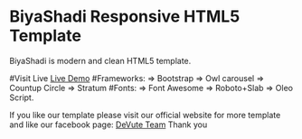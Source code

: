 # BiyaShadi Responsive HTML5 Template
BiyaShadi is modern and clean HTML5 template. 

#Visit Live <a href="http://demo.devute.com/html-free-templates/biyashadi/">Live Demo</a>
#Frameworks: 
  => Bootstrap
  => Owl carousel
  => Countup Circle
  => Stratum
#Fonts:
  => Font Awesome
  => Roboto+Slab
  => Oleo Script.

If you like our template please visit our official website for more template and like our facebook page: <a href="http://www.devute.com">DeVute Team</a>
Thank you